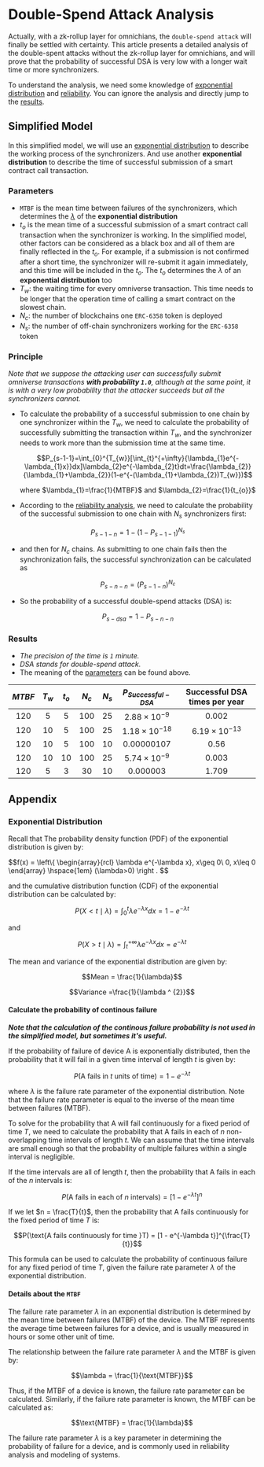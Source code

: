 # Double-Spend Attack Analysis

Actually, with a zk-rollup layer for omnichians, the `double-spend attack` will finally be settled with certainty. This article presents a detailed analysis of the double-spent attacks without the zk-rollup layer for omnichians, and will prove that the probability of successful DSA is very low with a longer wait time or more synchronizers.  

To understand the analysis, we need some knowledge of [exponential distribution](#exponential-distribution) and [reliability](./reliability-analysis.md). You can ignore the analysis and directly jump to the [results](#results).  

## Simplified Model  

In this simplified model, we will use an [exponential distribution](#exponential-distribution) to describe the working process of the synchronizers. And use another **exponential distribution** to describe the time of successful submission of a smart contract call transaction.  

### Parameters

- `MTBF` is the mean time between failures of the synchronizers, which determines the [$\lambda$](#details-about-the-mtbf) of the **exponential distribution**
- $t_{o}$ is the mean time of a successful submission of a smart contract call transaction when the synchronizer is working. In the simplified model, other factors can be considered as a black box and all of them are finally reflected in the $t_{o}$. For example, if a submission is not confirmed after a short time, the synchronizer will re-submit it again immediately, and this time will be included in the $t_{o}$. The $t_{o}$ determines the $\lambda$ of an **exponential distribution** too  
- $T_{w}$: the waiting time for every omniverse transaction. This time needs to be longer that the operation time of calling a smart contract on the slowest chain.  
- $N_{c}$: the number of blockchains one `ERC-6358` token is deployed  
- $N_{s}$: the number of off-chain synchronizers working for the `ERC-6358` token  

### Principle

*Note that we suppose the attacking user can successfully submit omniverse transactions **with probability `1.0`**, although at the same point, it is with a very low probability that the attacker succeeds but all the synchronizers cannot.*  

- To calculate the probability of a successful submission to one chain by one synchronizer within the $T_{w}$, we need to calculate the probability of successfully submitting the transaction within $T_{w}$, and the synchronizer needs to work more than the submission time at the same time.  

    $$P_{s-1-1}=\int_{0}^{T_{w}}[\int_{t}^{+\infty}{\lambda_{1}e^{-\lambda_{1}x}}dx]\lambda_{2}e^{-\lambda_{2}t}dt=\frac{\lambda_{2}}{\lambda_{1}+\lambda_{2}}(1-e^{-(\lambda_{1}+\lambda_{2})T_{w}})$$

    where $\lambda_{1}=\frac{1}{MTBF}$ and $\lambda_{2}=\frac{1}{t_{o}}$  

- According to the [reliability analysis](./reliability-analysis.md), we need to calculate the probability of the successful submission to one chain with $N_{s}$ synchronizers first:  

    $$P_{s-1-n}=1-(1-P_{s-1-1})^{N_{s}}$$

- and then for $N_{c}$ chains. As submitting to one chain fails then the synchronization fails, the successful synchronization can be calculated as 
 
    $$P_{s-n-n}=(P_{s-1-n})^{N_{c}}$$  

- So the probability of a successful double-spend attacks (DSA) is:  

    $$P_{s-dsa}=1-P_{s-n-n}$$  

### Results

- *The precision of the time is `1` minute.*
- *DSA stands for double-spend attack.*
- The meaning of the [parameters](#parameters) can be found above.

| $MTBF$ | $T_{w}$ | $t_{o}$ | $N_{c}$ | $N_{s}$ | $P_{Successful-DSA}$ | Successful DSA times per year |
| :----: | :----: | :----: | :----: | :----: | :----: | :----: |
| 120 | 5 | 5 | 100 | 25 | $2.88\times 10^{-9}$ | 0.002 |
| 120 | 10 | 5 | 100 | 25 | $1.18\times 10^{-18}$ | $6.19\times 10^{-13}$|
| 120 | 10 | 5 | 100 | 10 |  0.00000107 | 0.56|
| 120 | 10 | 10 | 100 | 25 | $5.74\times 10^{-9}$ | 0.003 |
| 120 | 5 | 3 | 30 | 10 | 0.000003 | 1.709 |

## Appendix

### Exponential Distribution

Recall that The probability density function (PDF) of the exponential distribution is given by:  

$$f(x) = \left\\{  \begin{array}{rcl} 
\lambda e^{-\lambda x}, x\geq 0\\ 
0, x\leq 0
\end{array} \hspace{1em} (\lambda>0) \right . $$  

and the cumulative distribution function (CDF) of the exponential distribution can be calculated by:  

$$P(X < t\mid\lambda)=\int_{0}^{t}{\lambda e^{-\lambda x}}dx=1-e^{-\lambda t}$$  

and  

$$P(X > t\mid\lambda)=\int_{t}^{+\infty}{\lambda e^{-\lambda x}}dx=e^{-\lambda t}$$  

The mean and variance of the exponential distribution are given by:

$$Mean = \frac{1}{\lambda}$$  

$$Variance =\frac{1}{\lambda ^ {2}}$$  

#### Calculate the probability of continous failure  

***Note that the calculation of the continous failure probability is not used in the simplified model, but sometimes it's useful.***  

If the probability of failure of device A is exponentially distributed, then the probability that it will fail in a given time interval of length $t$ is given by:

$$P(\text{A fails in }t \text{ units of time}) = 1 - e^{-\lambda t}$$

where $\lambda$ is the failure rate parameter of the exponential distribution. Note that the failure rate parameter is equal to the inverse of the mean time between failures (MTBF).

To solve for the probability that A will fail continuously for a fixed period of time $T$, we need to calculate the probability that A fails in each of $n$ non-overlapping time intervals of length $t$. We can assume that the time intervals are small enough so that the probability of multiple failures within a single interval is negligible.

If the time intervals are all of length $t$, then the probability that A fails in each of the $n$ intervals is:

$$P(\text{A fails in each of }n\text{ intervals}) = [1 - e^{-\lambda t}]^n$$

If we let $n = \frac{T}{t}$, then the probability that A fails continuously for the fixed period of time $T$ is:

$$P(\text{A fails continuously for time }T) = [1 - e^{-\lambda t}]^{\frac{T}{t}}$$

This formula can be used to calculate the probability of continuous failure for any fixed period of time $T$, given the failure rate parameter $\lambda$ of the exponential distribution.

#### Details about the `MTBF`

The failure rate parameter $\lambda$ in an exponential distribution is determined by the mean time between failures (MTBF) of the device. The MTBF represents the average time between failures for a device, and is usually measured in hours or some other unit of time.

The relationship between the failure rate parameter $\lambda$ and the MTBF is given by:

$$\lambda = \frac{1}{\text{MTBF}}$$

Thus, if the MTBF of a device is known, the failure rate parameter can be calculated. Similarly, if the failure rate parameter is known, the MTBF can be calculated as:

$$\text{MTBF} = \frac{1}{\lambda}$$

The failure rate parameter $\lambda$ is a key parameter in determining the probability of failure for a device, and is commonly used in reliability analysis and modeling of systems.
